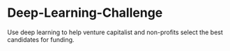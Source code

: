 # Deep-Learning-Challenge
Use deep learning to help venture capitalist and non-profits select the best candidates for funding. 
